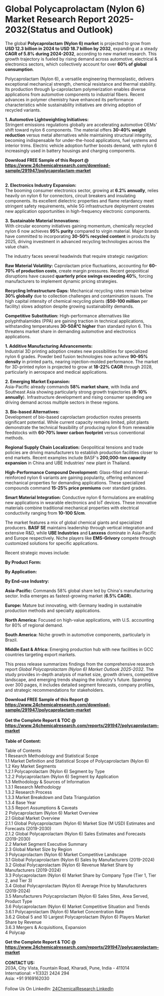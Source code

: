 <h1>Global Polycaprolactam (Nylon 6) Market Research Report 2025-2032(Status and Outlook)</h1><p>The global <strong>Polycaprolactam (Nylon 6) market</strong> is projected to grow from <strong>USD 12.3 billion in 2024 to USD 18.7 billion by 2032</strong>, expanding at a steady <strong>CAGR of 5.8% during 2024-2032</strong>, according to new market research. This growth trajectory is fueled by rising demand across automotive, electrical &amp; electronics sectors, which collectively account for over <strong>60% of global consumption</strong>.</p><p>Polycaprolactam (Nylon 6), a versatile engineering thermoplastic, delivers exceptional mechanical strength, chemical resistance and thermal stability. Its production through Îµ-caprolactam polymerization enables diverse applications from automotive components to industrial fibers. Recent advances in polymer chemistry have enhanced its performance characteristics while sustainability initiatives are driving adoption of recycled variants.</p><p><strong>1. Automotive Lightweighting Initiatives:</strong><br>
Stringent emissions regulations globally are accelerating automotive OEMs' shift toward nylon 6 components. The material offers <strong>30-40% weight reduction</strong> versus metal alternatives while maintaining structural integrity, becoming indispensable for under-the-hood applications, fuel systems and interior trims. Electric vehicle adoption further boosts demand, with nylon 6 increasingly used in battery housings and charging components.</p><div><b>Download FREE Sample of this Report @ 
            <a href="https://www.24chemicalresearch.com/download-sample/291947/polycaprolactam-market">
            https://www.24chemicalresearch.com/download-sample/291947/polycaprolactam-market</a></b></div><br><p><strong>2. Electronics Industry Expansion:</strong><br>
The booming consumer electronics sector, growing at <strong>6.2% annually</strong>, relies heavily on nylon 6 for connectors, circuit breakers and insulating components. Its excellent dielectric properties and flame retardancy meet stringent safety requirements, while 5G infrastructure deployment creates new application opportunities in high-frequency electronic components.</p><p><strong>3. Sustainable Material Innovations:</strong><br>
With circular economy initiatives gaining momentum, chemically recycled nylon 6 now achieves <strong>95% purity</strong> compared to virgin material. Major brands have committed to incorporating <strong>30-50% recycled content</strong> in products by 2025, driving investment in advanced recycling technologies across the value chain.</p><p>The industry faces several headwinds that require strategic navigation:</p><p><strong>Raw Material Volatility:</strong> Caprolactam price fluctuations, accounting for <strong>60-70% of production costs</strong>, create margin pressures. Recent geopolitical disruptions have caused <strong>quarterly price swings exceeding 40%</strong>, forcing manufacturers to implement dynamic pricing strategies.</p><p><strong>Recycling Infrastructure Gaps:</strong> Mechanical recycling rates remain below <strong>30% globally</strong> due to collection challenges and contamination issues. The high capital intensity of chemical recycling plants (<strong>$50-100 million</strong> per facility) slows adoption despite growing sustainability demands.</p><p><strong>Competitive Substitution:</strong> High-performance alternatives like polyphthalamides (PPA) are gaining traction in technical applications, withstanding temperatures <strong>30-50Â°C higher</strong> than standard nylon 6. This threatens market share in demanding automotive and electronics applications.</p><p><strong>1. Additive Manufacturing Advancements:</strong><br>
Industrial 3D printing adoption creates new possibilities for specialized nylon 6 grades. Powder bed fusion technologies now achieve <strong>90-95% density</strong> in printed parts, nearing injection-molded performance. The market for 3D-printed nylon is projected to grow at <strong>18-22% CAGR</strong> through 2028, particularly in aerospace and medical applications.</p><p><strong>2. Emerging Market Expansion:</strong><br>
Asia-Pacific already commands <strong>58% market share</strong>, with India and Southeast Asia showing particularly strong growth trajectories (<strong>8-10% annually</strong>). Infrastructure development and rising consumer spending are driving demand across multiple sectors in these regions.</p><p><strong>3. Bio-based Alternatives:</strong><br>
Development of bio-based caprolactam production routes presents significant potential. While current capacity remains limited, pilot plants demonstrate the technical feasibility of producing nylon 6 from renewable feedstocks with <strong>60-70% lower carbon footprint</strong> versus conventional methods.</p><p><strong>Regional Supply Chain Localization:</strong> Geopolitical tensions and trade policies are driving manufacturers to establish production facilities closer to end markets. Recent examples include BASF's <strong>200,000-ton capacity expansion</strong> in China and UBE Industries' new plant in Thailand.</p><p><strong>High-Performance Compound Development:</strong> Glass-filled and mineral-reinforced nylon 6 variants are gaining popularity, offering enhanced mechanical properties for demanding applications. These specialized compounds command <strong>15-25% price premiums</strong> over standard grades.</p><p><strong>Smart Material Integration:</strong> Conductive nylon 6 formulations are enabling new applications in wearable electronics and IoT devices. These innovative materials combine traditional mechanical properties with electrical conductivity ranging from <strong>10-100 S/cm</strong>.</p><p>The market features a mix of global chemical giants and specialized producers. <strong>BASF SE</strong> maintains leadership through vertical integration and extensive R&amp;D, while <strong>UBE Industries</strong> and <strong>Lanxess</strong> dominate in Asia-Pacific and Europe respectively. Niche players like <strong>EMS-Grivory</strong> compete through customized solutions for specific applications.</p><p>Recent strategic moves include:</p><p><strong>By Product Form:</strong></p><p><strong>By Application:</strong></p><p><strong>By End-use Industry:</strong></p><p><strong>Asia-Pacific:</strong> Commands 58% global share led by China's manufacturing sector. India emerges as fastest-growing market (<strong>6.5% CAGR</strong>).</p><p><strong>Europe:</strong> Mature but innovating, with Germany leading in sustainable production methods and specialty applications.</p><p><strong>North America:</strong> Focused on high-value applications, with U.S. accounting for 80% of regional demand.</p><p><strong>South America:</strong> Niche growth in automotive components, particularly in Brazil.</p><p><strong>Middle East &amp; Africa:</strong> Emerging production hub with new facilities in GCC countries targeting export markets.</p><p>This press release summarizes findings from the comprehensive research report <em>Global Polycaprolactam (Nylon 6) Market Outlook 2025-2032</em>. The study provides in-depth analysis of market size, growth drivers, competitive landscape, and emerging trends shaping the industry's future. Spanning over 300 pages, it includes detailed segment forecasts, company profiles, and strategic recommendations for stakeholders.</p><div><b>Download FREE Sample of this Report @ 
            <a href="https://www.24chemicalresearch.com/download-sample/291947/polycaprolactam-market">
            https://www.24chemicalresearch.com/download-sample/291947/polycaprolactam-market</a></b></div><br><div><b>Get the Complete Report & TOC @ 
            <a href="https://www.24chemicalresearch.com/reports/291947/polycaprolactam-market">
            https://www.24chemicalresearch.com/reports/291947/polycaprolactam-market</a></b></div><br>
            <b>Table of Content:</b><p>Table of Contents<br />
1 Research Methodology and Statistical Scope<br />
1.1 Market Definition and Statistical Scope of Polycaprolactam (Nylon 6)<br />
1.2 Key Market Segments<br />
1.2.1 Polycaprolactam (Nylon 6) Segment by Type<br />
1.2.2 Polycaprolactam (Nylon 6) Segment by Application<br />
1.3 Methodology & Sources of Information<br />
1.3.1 Research Methodology<br />
1.3.2 Research Process<br />
1.3.3 Market Breakdown and Data Triangulation<br />
1.3.4 Base Year<br />
1.3.5 Report Assumptions & Caveats<br />
2 Polycaprolactam (Nylon 6) Market Overview<br />
2.1 Global Market Overview<br />
2.1.1 Global Polycaprolactam (Nylon 6) Market Size (M USD) Estimates and Forecasts (2019-2030)<br />
2.1.2 Global Polycaprolactam (Nylon 6) Sales Estimates and Forecasts (2019-2030)<br />
2.2 Market Segment Executive Summary<br />
2.3 Global Market Size by Region<br />
3 Polycaprolactam (Nylon 6) Market Competitive Landscape<br />
3.1 Global Polycaprolactam (Nylon 6) Sales by Manufacturers (2019-2024)<br />
3.2 Global Polycaprolactam (Nylon 6) Revenue Market Share by Manufacturers (2019-2024)<br />
3.3 Polycaprolactam (Nylon 6) Market Share by Company Type (Tier 1, Tier 2, and Tier 3)<br />
3.4 Global Polycaprolactam (Nylon 6) Average Price by Manufacturers (2019-2024)<br />
3.5 Manufacturers Polycaprolactam (Nylon 6) Sales Sites, Area Served, Product Type<br />
3.6 Polycaprolactam (Nylon 6) Market Competitive Situation and Trends<br />
3.6.1 Polycaprolactam (Nylon 6) Market Concentration Rate<br />
3.6.2 Global 5 and 10 Largest Polycaprolactam (Nylon 6) Players Market Share by Revenue<br />
3.6.3 Mergers & Acquisitions, Expansion<br />
4 Polycap</p><div><b>Get the Complete Report & TOC @ 
            <a href="https://www.24chemicalresearch.com/reports/291947/polycaprolactam-market">
            https://www.24chemicalresearch.com/reports/291947/polycaprolactam-market</a></b></div><br><b>CONTACT US:</b><br>
            203A, City Vista, Fountain Road, Kharadi, Pune, India - 411014<br>
            International: +1(332) 2424 294<br>
            Asia: +91 9169162030 <br><br>
            Follow Us On LinkedIn: <a href="https://www.linkedin.com/company/24chemicalresearch/">24ChemicalResearch LinkedIn</a>